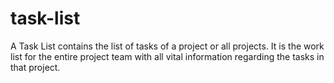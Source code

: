 # task-list
A Task List contains the list of tasks of a project or all projects. It is the work list for the entire project team with all vital information regarding the tasks in that project.
